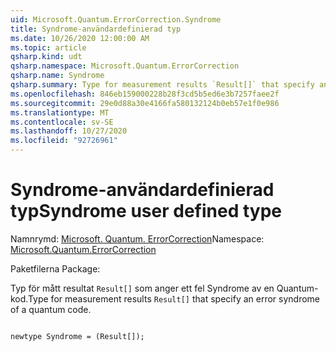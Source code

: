 ```yaml
---
uid: Microsoft.Quantum.ErrorCorrection.Syndrome
title: Syndrome-användardefinierad typ
ms.date: 10/26/2020 12:00:00 AM
ms.topic: article
qsharp.kind: udt
qsharp.namespace: Microsoft.Quantum.ErrorCorrection
qsharp.name: Syndrome
qsharp.summary: Type for measurement results `Result[]` that specify an error syndrome of a quantum code.
ms.openlocfilehash: 846eb159000228b28f3cd5b5ed6e3b7257faee2f
ms.sourcegitcommit: 29e0d88a30e4166fa580132124b0eb57e1f0e986
ms.translationtype: MT
ms.contentlocale: sv-SE
ms.lasthandoff: 10/27/2020
ms.locfileid: "92726961"
---
```

# <a name="syndrome-user-defined-type"></a><span data-ttu-id="dc8d2-102">Syndrome-användardefinierad typ</span><span class="sxs-lookup"><span data-stu-id="dc8d2-102">Syndrome user defined type</span></span>

<span data-ttu-id="dc8d2-103">Namnrymd: [Microsoft. Quantum. ErrorCorrection](xref:Microsoft.Quantum.ErrorCorrection)</span><span class="sxs-lookup"><span data-stu-id="dc8d2-103">Namespace: [Microsoft.Quantum.ErrorCorrection](xref:Microsoft.Quantum.ErrorCorrection)</span></span>

<span data-ttu-id="dc8d2-104">Paketfilerna [](https://nuget.org/packages/)</span><span class="sxs-lookup"><span data-stu-id="dc8d2-104">Package: [](https://nuget.org/packages/)</span></span>


<span data-ttu-id="dc8d2-105">Typ för mått resultat `Result[]` som anger ett fel Syndrome av en Quantum-kod.</span><span class="sxs-lookup"><span data-stu-id="dc8d2-105">Type for measurement results `Result[]` that specify an error syndrome of a quantum code.</span></span>

```qsharp

newtype Syndrome = (Result[]);
```

